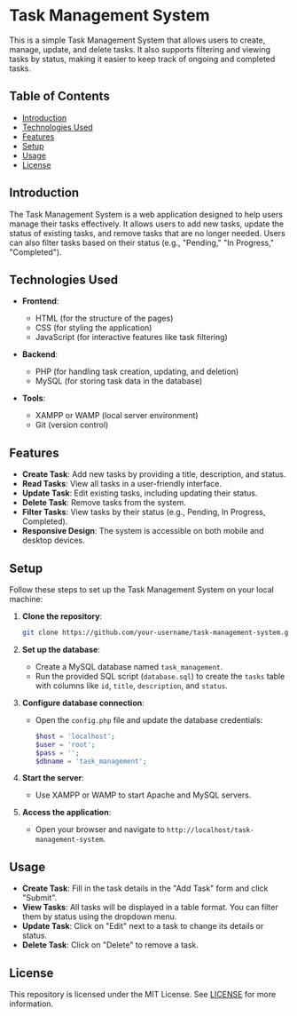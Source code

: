 
# Task Management System

This is a simple Task Management System that allows users to create, manage, update, and delete tasks. It also supports filtering and viewing tasks by status, making it easier to keep track of ongoing and completed tasks.

## Table of Contents

- [Introduction](#introduction)
- [Technologies Used](#technologies-used)
- [Features](#features)
- [Setup](#setup)
- [Usage](#usage)
- [License](#license)

## Introduction

The Task Management System is a web application designed to help users manage their tasks effectively. It allows users to add new tasks, update the status of existing tasks, and remove tasks that are no longer needed. Users can also filter tasks based on their status (e.g., "Pending," "In Progress," "Completed").

## Technologies Used

- **Frontend**:
  - HTML (for the structure of the pages)
  - CSS (for styling the application)
  - JavaScript (for interactive features like task filtering)

- **Backend**:
  - PHP (for handling task creation, updating, and deletion)
  - MySQL (for storing task data in the database)

- **Tools**:
  - XAMPP or WAMP (local server environment)
  - Git (version control)

## Features

- **Create Task**: Add new tasks by providing a title, description, and status.
- **Read Tasks**: View all tasks in a user-friendly interface.
- **Update Task**: Edit existing tasks, including updating their status.
- **Delete Task**: Remove tasks from the system.
- **Filter Tasks**: View tasks by their status (e.g., Pending, In Progress, Completed).
- **Responsive Design**: The system is accessible on both mobile and desktop devices.

## Setup

Follow these steps to set up the Task Management System on your local machine:

1. **Clone the repository**:
   ```bash
   git clone https://github.com/your-username/task-management-system.git
   ```

2. **Set up the database**:
   - Create a MySQL database named `task_management`.
   - Run the provided SQL script (`database.sql`) to create the `tasks` table with columns like `id`, `title`, `description`, and `status`.

3. **Configure database connection**:
   - Open the `config.php` file and update the database credentials:
     ```php
     $host = 'localhost';
     $user = 'root';
     $pass = '';
     $dbname = 'task_management';
     ```

4. **Start the server**:
   - Use XAMPP or WAMP to start Apache and MySQL servers.

5. **Access the application**:
   - Open your browser and navigate to `http://localhost/task-management-system`.

## Usage

- **Create Task**: Fill in the task details in the "Add Task" form and click "Submit".
- **View Tasks**: All tasks will be displayed in a table format. You can filter them by status using the dropdown menu.
- **Update Task**: Click on "Edit" next to a task to change its details or status.
- **Delete Task**: Click on "Delete" to remove a task.

## License

This repository is licensed under the MIT License. See [LICENSE](LICENSE) for more information.
